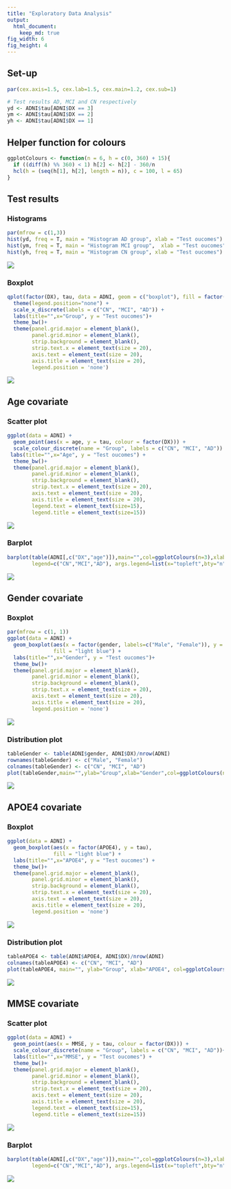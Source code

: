 ```yaml
---
title: "Exploratory Data Analysis"
output: 
  html_document:
    keep_md: true
fig_width: 6
fig_height: 4
---
```





## Set-up


```r
par(cex.axis=1.5, cex.lab=1.5, cex.main=1.2, cex.sub=1)
```


```r
# Test results AD, MCI and CN respectively
yd <- ADNI$tau[ADNI$DX == 3]
ym <- ADNI$tau[ADNI$DX == 2]
yh <- ADNI$tau[ADNI$DX == 1]
```

##  Helper function for colours


```r
ggplotColours <- function(n = 6, h = c(0, 360) + 15){
  if ((diff(h) %% 360) < 1) h[2] <- h[2] - 360/n
  hcl(h = (seq(h[1], h[2], length = n)), c = 100, l = 65)
}
```



## Test results

### Histograms


```r
par(mfrow = c(1,3))
hist(yd, freq = T, main = "Histogram AD group", xlab = "Test oucomes")
hist(ym, freq = T, main = "Histogram MCI group",  xlab = "Test oucomes")
hist(yh, freq = T, main = "Histogram CN group", xlab = "Test oucomes")
```

![](figures_EDA_files/figure-html/unnamed-chunk-4-1.png)<!-- -->

### Boxplot

```r
qplot(factor(DX), tau, data = ADNI, geom = c("boxplot"), fill = factor(DX)) +
  theme(legend.position="none") +
  scale_x_discrete(labels = c("CN", "MCI", "AD")) +
  labs(title="",x="Group", y = "Test oucomes")+
  theme_bw()+
  theme(panel.grid.major = element_blank(),
        panel.grid.minor = element_blank(),
        strip.background = element_blank(),
        strip.text.x = element_text(size = 20),
        axis.text = element_text(size = 20),
        axis.title = element_text(size = 20),
        legend.position = 'none')
```

![](figures_EDA_files/figure-html/unnamed-chunk-5-1.png)<!-- -->


## Age covariate

### Scatter plot


```r
ggplot(data = ADNI) +
  geom_point(aes(x = age, y = tau, colour = factor(DX))) +
  scale_colour_discrete(name = "Group", labels = c("CN", "MCI", "AD")) +
 labs(title="",x="Age", y = "Test oucomes") +
  theme_bw()+
  theme(panel.grid.major = element_blank(),
        panel.grid.minor = element_blank(),
        strip.background = element_blank(),
        strip.text.x = element_text(size = 20),
        axis.text = element_text(size = 20),
        axis.title = element_text(size = 20),
        legend.text = element_text(size=15),
        legend.title = element_text(size=15))
```

![](figures_EDA_files/figure-html/unnamed-chunk-6-1.png)<!-- -->

### Barplot


```r
barplot(table(ADNI[,c("DX","age")]),main="",col=ggplotColours(n=3),xlab="age", 
        legend=c("CN","MCI","AD"), args.legend=list(x="topleft",bty="n", title = "Group", cex = 1.5))
```

![](figures_EDA_files/figure-html/unnamed-chunk-7-1.png)<!-- -->


## Gender covariate

### Boxplot


```r
par(mfrow = c(1, 1))
ggplot(data = ADNI) +
  geom_boxplot(aes(x = factor(gender, labels=c("Male", "Female")), y = tau),  
               fill = "light blue") +
  labs(title="",x="Gender", y = "Test oucomes")+
  theme_bw()+
  theme(panel.grid.major = element_blank(),
        panel.grid.minor = element_blank(),
        strip.background = element_blank(),
        strip.text.x = element_text(size = 20),
        axis.text = element_text(size = 20),
        axis.title = element_text(size = 20),
        legend.position = 'none')
```

![](figures_EDA_files/figure-html/unnamed-chunk-8-1.png)<!-- -->

### Distribution plot


```r
tableGender <- table(ADNI$gender, ADNI$DX)/nrow(ADNI)
rownames(tableGender) <- c("Male", "Female")
colnames(tableGender) <- c("CN", "MCI", "AD")
plot(tableGender,main="",ylab="Group",xlab="Gender",col=ggplotColours(n=3), cex.axis=1.5, cex.lab = 1.5)
```

![](figures_EDA_files/figure-html/unnamed-chunk-9-1.png)<!-- -->




## APOE4 covariate

### Boxplot


```r
ggplot(data = ADNI) +
  geom_boxplot(aes(x = factor(APOE4), y = tau),  
               fill = "light blue") +
  labs(title="",x="APOE4", y = "Test oucomes") +
  theme_bw()+
  theme(panel.grid.major = element_blank(),
        panel.grid.minor = element_blank(),
        strip.background = element_blank(),
        strip.text.x = element_text(size = 20),
        axis.text = element_text(size = 20),
        axis.title = element_text(size = 20),
        legend.position = 'none')
```

![](figures_EDA_files/figure-html/unnamed-chunk-10-1.png)<!-- -->

### Distribution plot


```r
tableAPOE4 <- table(ADNI$APOE4, ADNI$DX)/nrow(ADNI)
colnames(tableAPOE4) <- c("CN", "MCI", "AD")
plot(tableAPOE4, main="", ylab="Group", xlab="APOE4", col=ggplotColours(n=3), cex.axis=1.5, cex.lab = 1.5)
```

![](figures_EDA_files/figure-html/unnamed-chunk-11-1.png)<!-- -->


## MMSE covariate

### Scatter plot


```r
ggplot(data = ADNI) +
  geom_point(aes(x = MMSE, y = tau, colour = factor(DX))) +
  scale_colour_discrete(name = "Group", labels = c("CN", "MCI", "AD"))+
  labs(title="",x="MMSE", y = "Test oucomes") + 
  theme_bw()+
  theme(panel.grid.major = element_blank(),
        panel.grid.minor = element_blank(),
        strip.background = element_blank(),
        strip.text.x = element_text(size = 20),
        axis.text = element_text(size = 20),
        axis.title = element_text(size = 20),
        legend.text = element_text(size=15),
        legend.title = element_text(size=15))
```

![](figures_EDA_files/figure-html/unnamed-chunk-12-1.png)<!-- -->

### Barplot


```r
barplot(table(ADNI[,c("DX","age")]),main="",col=ggplotColours(n=3),xlab="age", 
        legend=c("CN","MCI","AD"), args.legend=list(x="topleft",bty="n", title = "Group", cex = 1.5))
```

![](figures_EDA_files/figure-html/unnamed-chunk-13-1.png)<!-- -->

